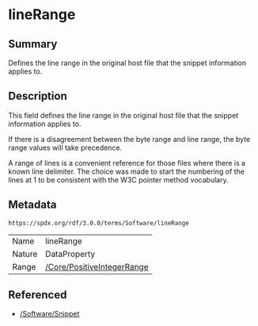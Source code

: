 <!-- Automatically generated by spec-parser v2.1.0 on 2024-06-17T10:36:57.838737+00:00 -->
<!-- SPDX-License-Identifier: Community-Spec-1.0 -->

# lineRange

## Summary

Defines the line range in the original host file that the snippet information
applies to.


## Description

This field defines the line range in the original host file that the snippet
information applies to.

If there is a disagreement between the byte range and line range, the byte
range values will take precedence.

A range of lines is a convenient reference for those files where there is a
known line delimiter.
The choice was made to start the numbering of the lines at 1 to be consistent
with the W3C pointer method vocabulary.


## Metadata

`https://spdx.org/rdf/3.0.0/terms/Software/lineRange`


| | |
|---|---|
| Name | lineRange |
| Nature | DataProperty |
| Range | [/Core/PositiveIntegerRange](../../Core/Classes/PositiveIntegerRange.md) |




## Referenced

- [/Software/Snippet](../../Software/Classes/Snippet.md)

